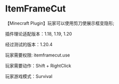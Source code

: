 # ItemFrameCut
【Minecraft Plugin】玩家可以使用剪刀使展示框变隐形;

插件理论适配版本：1.18, 1.19, 1.20

经过测试的版本：1.20.4

玩家需要权限: itemframecut.use

玩家需要动作：Shift + RightClick

玩家游戏模式：Survival
